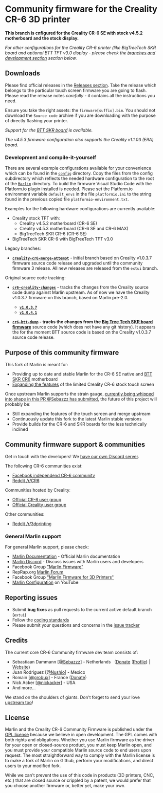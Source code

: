 # Community firmware for the Creality CR-6 3D printer

**This branch is cnfigured for the Creality CR-6 SE with stock v4.5.2 motherboard and the stock display.**

_For other configurations for the Creality CR-6 printer (like BigTreeTech SKR board and optional BTT TFT v3.0 display - please check the [branches and development section](#development-and-compile-it-yourself) section below._

## Downloads

Please find official releases in the [Releases section](https://github.com/CR6Community/Marlin/releases). Take the release which belongs to the particular touch screen firmware you are going to flash. Please read the release notes *carefully* - it contains all the instructions you need.

Ensure you take the right assets: the `firmware[suffix].bin`. You should not download the `Source code` archive if you are downloading with the purpose of directly flashing your printer.

*Support for the [BTT SKR board](https://damsteen.nl/blog/2020/11/25/how-to-btt-skr-cr6-installation) is available.*

*The v4.5.3 firmware configuration also supports the Creality v1.1.03 (ERA) board.*

### Development and compile-it-yourself

There are several example configurations available for your convenience which can be found in the [`config`](./config) directory. Copy the files from the config subdirectory which reflects the needed hardware configuration to the root of the [`Marlin`](./Marlin) directory. To build the firmware Visual Studio Code with the Platform.io plugin installed is needed. Please set the Platform.io environment variable `default_envs` in the file `platformio.ini` to the string found in the previous copied file `platformio-environment.txt`.

Examples for the following hardware configurations are currently available:

- Creality stock TFT with:
   - Creality v4.5.2 motherboard (CR-6 SE)
   - Creality v4.5.3 motherboard (CR-6 SE and CR-6 MAX)
   - BigTreeTech SKR CR-6 (CR-6 SE)
- BigTreeTech SKR CR-6 with BigTreeTech TFT v3.0

Legacy branches:

- **[`creality-cr6-merge-attempt`](https://github.com/CR6Community/Marlin/tree/creality-cr6-merge-attempt)** - initial branch based on Creality v1.0.3.7 firmware source code release and upgraded until the community firmware 3 release. All new releases are released from the `extui` branch.

Original source code tracking:

- **[`cr6-creality-changes`](https://github.com/CR6Community/Marlin/tree/cr6-creality-changes)** - tracks the changes from the Creality source code dump against Marlin upstream. As of now we have the Creality v1.0.3.7 firmware on this branch, based on Marlin pre-2.0.

    - **[`v1.0.3.7`](https://github.com/CR6Community/Marlin/tree/official-fw/v1.0.3.7)**
    - **[`v1.0.4.1`](https://github.com/CR6Community/Marlin/tree/official-fw/v1.0.4.1)**

- **[`cr6-btt-dump`](https://github.com/CR6Community/Marlin/tree/cr6-btt-dump) - tracks the changes from the [Big Tree Tech SKR board firmware](https://github.com/bigtreetech/BIGTREETECH-SKR-CR6/tree/master/firmware/BTT-SKR-CR6)** source code (which does not have any git history). It appears the for the moment BTT source code is based on the Creality v1.0.3.7 source code release.

## Purpose of this community firmware

This fork of Marlin is meant for:

- Providing up to date and stable Marlin for the CR-6 SE native and [BTT SKR CR6](https://damsteen.nl/blog/2020/11/25/how-to-btt-skr-cr6-installation) motherboard
- [Expanding the features](https://github.com/CR6Community/CR-6-touchscreen) of the limited Creality CR-6 stock touch screen

Once upstream Marlin supports the strain gauge, [currently being whipped into shape in this PR @Sebazzz has submitted](https://github.com/MarlinFirmware/Marlin/pull/19958), the future of this project will probably be:

- Still expanding the features of the touch screen and merge upstream
- Continuously update this fork to the latest Marlin stable versions
- Provide builds for the CR-6 and SKR boards for the less technically inclined

## Community firmware support & communities

Get in touch with the developers! We [have our own Discord server](https://discord.gg/RKrxYy3Q9N).

The following CR-6 communities exist:

- [Facebook independend CR-6 community](https://www.facebook.com/groups/cr6community)
- [Reddit /r/CR6](https://www.reddit.com/r/CR6/)

Communities hosted by Creality:

- [Official CR-6 user group](https://www.facebook.com/groups/CR6SECR6MAX)
- [Official Creality user group](https://www.facebook.com/groups/creality3dofficial)

Other communities:

- [Reddit /r/3dprinting](https://www.reddit.com/r/3dprinting/)

### General Marlin support

For general Marlin support, please check:

- [Marlin Documentation](http://marlinfw.org) - Official Marlin documentation
- [Marlin Discord](https://discord.gg/n5NJ59y) - Discuss issues with Marlin users and developers
- Facebook Group ["Marlin Firmware"](https://www.facebook.com/groups/1049718498464482/)
- RepRap.org [Marlin Forum](http://forums.reprap.org/list.php?415)
- Facebook Group ["Marlin Firmware for 3D Printers"](https://www.facebook.com/groups/3Dtechtalk/)
- [Marlin Configuration](https://www.youtube.com/results?search_query=marlin+configuration) on YouTube


## Reporting issues

- Submit **bug fixes** as pull requests to the current active default branch (`extui`)
- Follow the [coding standards](https://marlinfw.org/docs/development/coding_standards.html)
- Please submit your questions and concerns in the [issue tracker](https://github.com/MarlinFirmware/Marlin/issues)

## Credits

The current core CR-6 Community firmware dev team consists of:

 - Sebastiaan Dammann [[@Sebazzz](https://github.com/Sebazzz)] - Netherlands &nbsp; ([Donate](https://www.paypal.com/donate?hosted_button_id=YCH72S6WZQ5X4) ([Profile](https://www.paypal.com/paypalme/sebastiaandammann)) | [Website](https://damsteen.nl))
 - Juan Rodriguez [[@Nushio](https://github.com/Nushio)] - Mexico
 - Romain [[@grobux](https://github.com/grobux)] - France ([Donate](https://www.paypal.com/donate?hosted_button_id=CP2SAW4W9RBT4))
 - Nick Acker [[@nickacker](https://github.com/nickacker)] - USA
 - And more...

We stand on the shoulders of giants. Don't forget to send your love [upstream too](https://github.com/MarlinFirmware/Marlin)!

## License

Marlin and the Creality CR-6 Community Firmware is published under the [GPL license](/LICENSE) because we believe in open development. The GPL comes with both rights and obligations. Whether you use Marlin firmware as the driver for your open or closed-source product, you must keep Marlin open, and you must provide your compatible Marlin source code to end users upon request. The most straightforward way to comply with the Marlin license is to make a fork of Marlin on Github, perform your modifications, and direct users to your modified fork.

While we can't prevent the use of this code in products (3D printers, CNC, etc.) that are closed source or crippled by a patent, we would prefer that you choose another firmware or, better yet, make your own.
